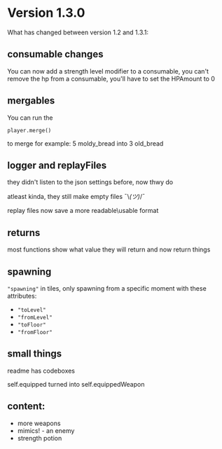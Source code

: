 # Version 1.3.0

What has changed between version 1.2 and 1.3.1:

## consumable changes

You can now add a strength level modifier to a consumable, you can't remove the hp from a consumable, you'll have to set the HPAmount to 0

## mergables

You can run the 

```
player.merge()
``` 
to merge for example: 5 moldy_bread into 3 old_bread

## logger and replayFiles

they didn't listen to the json settings before, now thwy do 

atleast kinda, they still make empty files ¯\\_(ツ)_/¯

replay files now save a more readable\usable format

## returns

most functions show what value they will return and now return things

## spawning 

`"spawning"` in tiles, only spawning from a specific moment with these attributes:
- `"toLevel"`
- `"fromLevel"`
- `"toFloor"`
- `"fromFloor"`

## small things

readme has codeboxes

self.equipped turned into self.equippedWeapon

## content:

- more weapons
- mimics! - an enemy
- strength potion